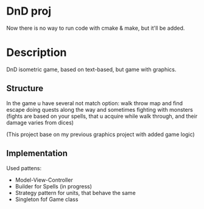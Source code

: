 # DnD proj

Now there is no way to run code with cmake & make, but it'll be added.

# Description
DnD isometric game, based on text-based, but game with graphics.

## Structure
In the game u have several not match option: walk throw map and find escape doing quests along the way and sometimes fighting with monsters (fights are based on your spells, that u acquire while walk through, and their damage varies from dices)

(This project base on my previous graphics project with added game logic)
## Implementation
Used pattens:
- Model-View-Controller
- Builder for Spells (in progress)
- Strategy pattern for units, that behave the same
- Singleton fof Game class
